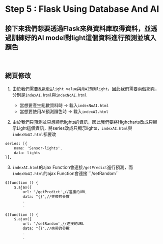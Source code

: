 # Step 5 : Flask Using Database And AI
## 接下來我們想要透過Flask來與資料庫取得資料，並透過訓練好的AI model對light這個資料進行預測並填入顏色
<br>

## 網頁修改

1. 由於我們需要```亂數產生light value```與```用AI預測light```，因此我們需要兩個網頁，分別是```indexAI.html```與```indexNoAI.html```
    * 當想要產生亂數資料時 -> 載入```indexNoAI.html```
    * 當想要使用AI預測顏色時 -> 載入```indexAI.html```

2. 由於我們只預測並只想顯示lights的資訊，因此我們要將Highcharts改成只顯示Light這個資訊，將series改成只顯示lights，```indexAI.html```與```indexNoAI.html```都要改
```html
series: [{
    name: 'Sensor-lights',
    data: lights
}],
```

3. ```indexAI.html```的ajax Function會連接```/getPredict```進行預測，而```indexNoAI.html```的ajax Function會連接```/setRandom``
```html
$(function () {
    $.ajax({									  
        url: '/getPredict',//連接的URL	  
        data: "{}",//夾帶的參數
        .
        .
```
```html
$(function () {
    $.ajax({									  
        url: '/setRandom',//連接的URL	  
        data: "{}",//夾帶的參數
        .
        .
```
